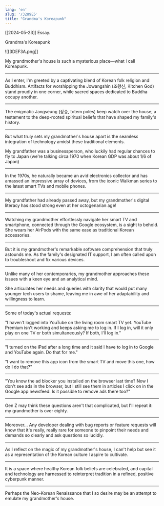 ```yaml
---
lang: 'en'
slug: '/3289E5'
title: "Grandma's Koreapunk"
---
```


[[2024-05-23]] Essay.

Grandma's Koreapunk

![[3DEF3A.png]]

My grandmother's house is such a mysterious place—what I call Koreapunk.

---

As I enter, I'm greeted by a captivating blend of Korean folk religion and Buddhism. Artifacts for worshipping the Jowangshin (조왕신, Kitchen God) stand proudly in one corner, while sacred spaces dedicated to Buddha occupy another.

---

The enigmatic Jangseung (장승, totem poles) keep watch over the house, a testament to the deep-rooted spiritual beliefs that have shaped my family's history.

---

But what truly sets my grandmother's house apart is the seamless integration of technology amidst these traditional elements.

My grandfather was a businessperson, who luckily had regular chances to fly to Japan (we're talking circa 1970 when Korean GDP was about 1/6 of Japan)

---

In the 1970s, he naturally became an avid electronics collector and has amassed an impressive array of devices, from the iconic Walkman series to the latest smart TVs and mobile phones.

---

My grandfather had already passed away, but my grandmother's digital literacy has stood strong even at her octogenarian age!

---

Watching my grandmother effortlessly navigate her smart TV and smartphone, connected through the Google ecosystem, is a sight to behold. She wears her AirPods with the same ease as traditional Korean accessories.

---

But it is my grandmother's remarkable software comprehension that truly astounds me. As the family's designated IT support, I am often called upon to troubleshoot and fix various devices.

---

Unlike many of her contemporaries, my grandmother approaches these issues with a keen eye and an analytical mind.

She articulates her needs and queries with clarity that would put many younger tech users to shame, leaving me in awe of her adaptability and willingness to learn.

---

Some of today's actual requests:

"I haven't logged into YouTube on the living room smart TV yet. YouTube Premium isn't working and keeps asking me to log in. If I log in, will it only play on one TV or both simultaneously? If both, I'll log in."

---

"I turned on the iPad after a long time and it said I have to log in to Google and YouTube again. Do that for me."

"I want to remove this app icon from the smart TV and move this one, how do I do that?"

---

"You know the ad blocker you installed on the browser last time? Now I don't see ads in the browser, but I still see them in articles I click on in the Google app newsfeed. Is it possible to remove ads there too?"

---

Gen Z may think these questions aren't that complicated, but I'll repeat it: my grandmother is over eighty.

---

Moreover... Any developer dealing with bug reports or feature requests will know that it's really, really rare for someone to pinpoint their needs and demands so clearly and ask questions so lucidly.

---

As I reflect on the magic of my grandmother's house, I can't help but see it as a representation of the Korean culture I aspire to cultivate.

---

It is a space where healthy Korean folk beliefs are celebrated, and capital and technology are harnessed to reinterpret tradition in a refined, positive cyberpunk manner.

---

Perhaps the Neo-Korean Renaissance that I so desire may be an attempt to emulate my grandmother's house.
